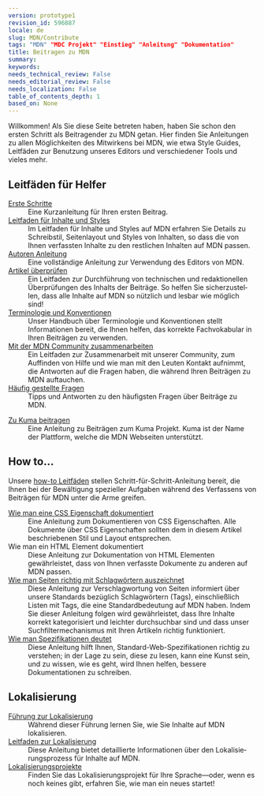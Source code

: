 ```yaml
---
version: prototype1
revision_id: 596887
locale: de
slug: MDN/Contribute
tags: "MDN" "MDC Projekt" "Einstieg" "Anleitung" "Dokumentation"
title: Beitragen zu MDN
summary: 
keywords: 
needs_technical_review: False
needs_editorial_review: False
needs_localization: False
table_of_contents_depth: 1
based_on: None
---
```

<p>Willkommen! Als Sie diese Seite betreten haben, haben Sie schon den ersten Schritt als Beitragender zu MDN getan. Hier finden Sie Anleitungen zu allen Möglichkeiten des Mitwirkens bei MDN, wie etwa Style Guides, Leitfäden zur Benutzung unseres Editors und verschiedener Tools und vieles mehr.</p>
<div class="row topicpage-table">
 <div class="section">
  <h2 id="Leitf.C3.A4den_f.C3.BCr_Helfer">Leitfäden für Helfer</h2>
  <dl>
   <dt>
    <a href="/de/docs/MDN/Erste_Schritte">Erste Schritte</a></dt>
   <dd>
    Eine Kurzanleitung für Ihren ersten Beitrag.</dd>
   <dt>
    <a href="/de/docs/MDN/Contribute/Style_guide">Leitfaden für Inhalte und Styles</a></dt>
   <dd>
    Im Leitfaden für Inhalte und Styles auf MDN erfahren Sie Details zu Schreibstil, Seitenlayout und Styles von Inhalten, so dass die von Ihnen verfassten Inhalte zu den restlichen Inhalten auf MDN passen.</dd>
   <dt>
    <a href="/de/docs/MDN/Contribute/Editor">Autoren Anleitung</a></dt>
   <dd>
    Eine vollständige Anleitung zur Verwendung des Editors von MDN.</dd>
   <dt>
    <a href="/de/docs/MDN/Contribute/Reviewing_articles">Artikel überprüfen</a></dt>
   <dd>
    <span id="result_box" lang="de"><span class="hps">Ein Leitfaden zur</span> <span class="hps">Durchführung von</span> <span class="hps">technischen und redaktionellen</span> Überprüfungen <span class="hps">des</span> <span class="hps">Inhalts der Beiträge. So </span><span class="hps">helfen Sie</span> <span class="hps">sicherzustellen, dass alle</span> <span class="hps">Inhalte auf</span> <span class="hps">MDN</span> <span class="hps">so nützlich und</span> <span class="hps">lesbar</span> <span class="hps">wie möglich sind!</span></span></dd>
   <dt>
    <a href="/de/docs/MDN/Contribute/Conventions">Terminologie und Konventionen</a></dt>
   <dd>
    Unser Handbuch über Terminologie und Konventionen stellt Informationen bereit, die Ihnen helfen, das korrekte Fachvokabular in Ihren Beiträgen zu verwenden.</dd>
   <dt>
    <a href="/de/docs/MDN/Contribute/Community">Mit der MDN Community zusammenarbeiten</a></dt>
   <dd>
    Ein Leitfaden zur Zusammenarbeit mit unserer Community, zum Auffinden von Hilfe und wie man mit den Leuten Kontakt aufnimmt, die Antworten auf die Fragen haben, die während Ihren Beiträgen zu MDN auftauchen.</dd>
   <dt>
    <a href="/de/docs/MDN/Contribute/FAQ">Häufig gestellte Fragen</a></dt>
   <dd>
    Tipps und Antworten zu den häufigsten Fragen über Beiträge zu MDN.</dd>
  </dl>
  <dl>
   <dt>
    <a href="/de/docs/MDN/Kuma/Contributing">Zu Kuma beitragen</a></dt>
   <dd>
    Eine Anleitung zu Beiträgen zum Kuma Projekt. Kuma ist der Name der Plattform, welche die MDN Webseiten unterstützt.</dd>
  </dl>
 </div>
 <div class="section">
  <h2 id="How_to...">How to...</h2>
  <p>Unsere <a href="/de/docs/MDN/Contribute/Howto">how-to Leitfäden</a> stellen Schritt-für-Schritt-Anleitung bereit, die Ihnen bei der Bewältigung spezieller Aufgaben während des Verfassens von Beiträgen für MDN unter die Arme greifen.</p>
  <dl>
   <dt>
    <a href="/de/docs/MDN/Contribute/Howto/Document_a_CSS_property">Wie man eine CSS Eigenschaft dokumentiert</a></dt>
   <dd>
    Eine Anleitung zum Dokumentieren von CSS Eigenschaften. Alle Dokumente über CSS Eigenschaften sollten dem in diesem Artikel beschriebenen Stil und Layout entsprechen.</dd>
   <dt>
    Wie man ein HTML Element dokumentiert</dt>
   <dd>
    Diese Anleitung zur Dokumentation von HTML Elementen gewährleistet, dass von Ihnen verfasste Dokumente zu anderen auf MDN passen.</dd>
   <dt>
    <a href="/de/docs/MDN/Contribute/Howto/Tag">Wie man Seiten richtig mit Schlagwörtern auszeichnet</a></dt>
   <dd>
    Diese Anleitung zur Verschlagwortung von Seiten informiert über unsere Standards bezüglich Schlagwörtern (Tags), einschließlich Listen mit Tags, die eine Standardbedeutung auf MDN haben. Indem Sie dieser Anleitung folgen wird gewährleistet, dass Ihre Inhalte korrekt kategorisiert und leichter durchsuchbar sind und dass unser Suchfiltermechanismus mit Ihren Artikeln richtig funktioniert.</dd>
   <dt>
    <a href="/de/docs/MDN/Contribute/Howto/Interpret_specifications">Wie man Spezifikationen deutet</a></dt>
   <dd>
    Diese Anleitung hilft Ihnen, Standard-Web-Spezifikationen richtig zu verstehen; in der Lage zu sein, diese zu lesen, kann eine Kunst sein, und zu wissen, wie es geht, wird Ihnen helfen, bessere Dokumentationen zu schreiben.</dd>
  </dl>
  <h2 id="Lokalisierung">Lokalisierung</h2>
  <dl>
   <dt>
    <a href="/de/docs/MDN/Contribute/Localize/Tour">Führung zur Lokalisierung</a></dt>
   <dd>
    Während dieser Führung lernen Sie, wie Sie Inhalte auf MDN lokalisieren.</dd>
   <dt>
    <a href="/de/docs/MDN/Contribute/Localize/Guide">Leitfaden zur Lokalisierung</a></dt>
   <dd>
    Diese Anleitung<span id="result_box" lang="de"><span class="hps"> bietet</span> detaillierte <span class="hps">Informationen über den</span> <span class="hps">Lokalisierungsprozess</span> <span class="hps">für</span> Inhalte auf <span class="hps">MDN</span><span>.</span></span></dd>
   <dt>
    <a href="/de/docs/MDN/Contribute/Localize/Localization_projects">Lokalisierungsprojekte</a></dt>
   <dd>
    Finden Sie das Lokalisierungsprojekt für Ihre Sprache—oder, wenn es noch keines gibt, erfahren Sie, wie man ein neues startet!</dd>
  </dl>
 </div>
</div>
<p>&nbsp;</p>

